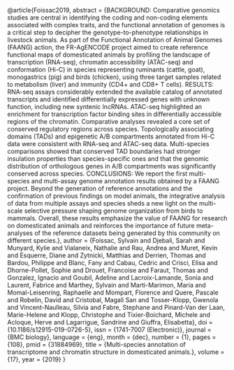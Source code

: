 @article{Foissac2019, abstract = {BACKGROUND: Comparative genomics
studies are central in identifying the coding and non-coding elements
associated with complex traits, and the functional annotation of genomes
is a critical step to decipher the genotype-to-phenotype relationships
in livestock animals. As part of the Functional Annotation of Animal
Genomes (FAANG) action, the FR-AgENCODE project aimed to create
reference functional maps of domesticated animals by profiling the
landscape of transcription (RNA-seq), chromatin accessibility (ATAC-seq)
and conformation (Hi-C) in species representing ruminants (cattle,
goat), monogastrics (pig) and birds (chicken), using three target
samples related to metabolism (liver) and immunity (CD4+ and CD8+ T
cells). RESULTS: RNA-seq assays considerably extended the available
catalog of annotated transcripts and identified differentially expressed
genes with unknown function, including new syntenic lncRNAs. ATAC-seq
highlighted an enrichment for transcription factor binding sites in
differentially accessible regions of the chromatin. Comparative analyses
revealed a core set of conserved regulatory regions across species.
Topologically associating domains (TADs) and epigenetic A/B compartments
annotated from Hi-C data were consistent with RNA-seq and ATAC-seq data.
Multi-species comparisons showed that conserved TAD boundaries had
stronger insulation properties than species-specific ones and that the
genomic distribution of orthologous genes in A/B compartments was
significantly conserved across species. CONCLUSIONS: We report the first
multi-species and multi-assay genome annotation results obtained by a
FAANG project. Beyond the generation of reference annotations and the
confirmation of previous findings on model animals, the integrative
analysis of data from multiple assays and species sheds a new light on
the multi-scale selective pressure shaping genome organization from
birds to mammals. Overall, these results emphasize the value of FAANG
for research on domesticated animals and reinforces the importance of
future meta-analyses of the reference datasets being generated by this
community on different species.}, author = {Foissac, Sylvain and
Djebali, Sarah and Munyard, Kylie and Vialaneix, Nathalie and Rau,
Andrea and Muret, Kevin and Esquerre, Diane and Zytnicki, Matthias and
Derrien, Thomas and Bardou, Philippe and Blanc, Fany and Cabau, Cedric
and Crisci, Elisa and Dhorne-Pollet, Sophie and Drouet, Francoise and
Faraut, Thomas and Gonzalez, Ignacio and Goubil, Adeline and
Lacroix-Lamande, Sonia and Laurent, Fabrice and Marthey, Sylvain and
Marti-Marimon, Maria and Momal-Leisenring, Raphaelle and Mompart,
Florence and Quere, Pascale and Robelin, David and Cristobal, Magali San
and Tosser-Klopp, Gwenola and Vincent-Naulleau, Silvia and Fabre,
Stephane and Pinard-Van der Laan, Marie-Helene and Klopp, Christophe and
Tixier-Boichard, Michele and Acloque, Herve and Lagarrigue, Sandrine and
Giuffra, Elisabetta}, doi = {10.1186/s12915-019-0726-5}, issn =
{1741-7007 (Electronic)}, journal = {BMC biology}, language = {eng},
month = {dec}, number = {1}, pages = {108}, pmid = {31884969}, title =
{Multi-species annotation of transcriptome and chromatin structure in
domesticated animals.}, volume = {17}, year = {2019} }
